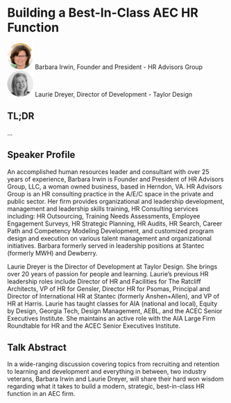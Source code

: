 # Building a Best-In-Class AEC HR Function

<img src="../media/SpeakerHeadshot_06BarbaraIrwin.png" width="60px">  
Barbara Irwin, Founder and President - HR Advisors Group  

<img src="../media/SpeakerHeadshot_06LaurieDreyer.png" width="60px">  
Laurie Dreyer, Director of Development - Taylor Design  

## TL;DR
...

## Speaker Profile
An accomplished human resources leader and consultant with over 25 years of experience, Barbara Irwin is Founder and President of HR Advisors Group, LLC, a woman owned business, based in Herndon, VA. HR Advisors Group is an HR consulting practice in the A/E/C space in the private and public sector.  Her firm provides organizational and leadership development, management and leadership skills training, HR Consulting services including: HR Outsourcing, Training Needs Assessments, Employee Engagement Surveys, HR Strategic Planning, HR Audits, HR Search, Career Path and Competency Modeling Development, and customized program design and execution on various talent management and organizational initiatives. Barbara formerly served in leadership positions at Stantec (formerly MWH) and Dewberry. 

Laurie Dreyer is the Director of Development at Taylor Design. She brings over 20 years of passion for people and learning. Laurie’s previous HR leadership roles include Director of HR and Facilities for The Ratcliff Architects, VP of HR for Gensler, Director HR for Psomas, Principal and Director of International HR at Stantec (formerly Anshen+Allen), and VP of HR at Harris. Laurie has taught classes for AIA (national and local), Equity by Design, Georgia Tech, Design Management, AEBL, and the ACEC Senior Executives Institute. She maintains an active role with the AIA Large Firm Roundtable for HR and the ACEC Senior Executives Institute.

## Talk Abstract
In a wide-ranging discussion covering topics from recruiting and retention to learning and development and everything in between, two industry veterans, Barbara Irwin and Laurie Dreyer, will share their hard won wisdom regarding what it takes to build a modern, strategic, best-in-class HR function in an AEC firm. 

